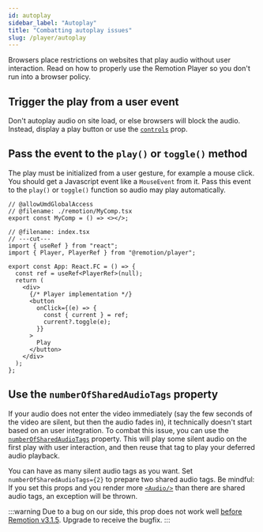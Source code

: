```yaml
---
id: autoplay
sidebar_label: "Autoplay"
title: "Combatting autoplay issues"
slug: /player/autoplay
---
```


Browsers place restrictions on websites that play audio without user interaction. Read on how to properly use the Remotion Player so you don't run into a browser policy.

## Trigger the play from a user event

Don't autoplay audio on site load, or else browsers will block the audio. Instead, display a play button or use the [`controls`](/docs/player/api#controls) prop.

## Pass the event to the `play()` or `toggle()` method

The play must be initialized from a user gesture, for example a mouse click. You should get a Javascript event like a `MouseEvent` from it. Pass this event to the `play()` or `toggle()` function so audio may play automatically.

```tsx twoslash
// @allowUmdGlobalAccess
// @filename: ./remotion/MyComp.tsx
export const MyComp = () => <></>;

// @filename: index.tsx
// ---cut---
import { useRef } from "react";
import { Player, PlayerRef } from "@remotion/player";

export const App: React.FC = () => {
  const ref = useRef<PlayerRef>(null);
  return (
    <div>
      {/* Player implementation */}
      <button
        onClick={(e) => {
          const { current } = ref;
          current?.toggle(e);
        }}
      >
        Play
      </button>
    </div>
  );
};
```

## Use the `numberOfSharedAudioTags` property

If your audio does not enter the video immediately (say the few seconds of the video are silent, but then the audio fades in), it technically doesn't start based on an user integration. To combat this issue, you can use the [`numberOfSharedAudioTags`](/docs/player/api#numberofsharedaudiotags) property. This will play some silent audio on the first play with user interaction, and then reuse that tag to play your deferred audio playback.

You can have as many silent audio tags as you want. Set `numberOfSharedAudioTags={2}` to prepare two shared audio tags. Be mindful: If you set this props and you render more [`<Audio/>`](/docs/audio) than there are shared audio tags, an exception will be thrown.

:::warning
Due to a bug on our side, this prop does not work well [before Remotion v3.1.5](https://github.com/remotion-dev/remotion/issues/723). Upgrade to receive the bugfix.
:::
